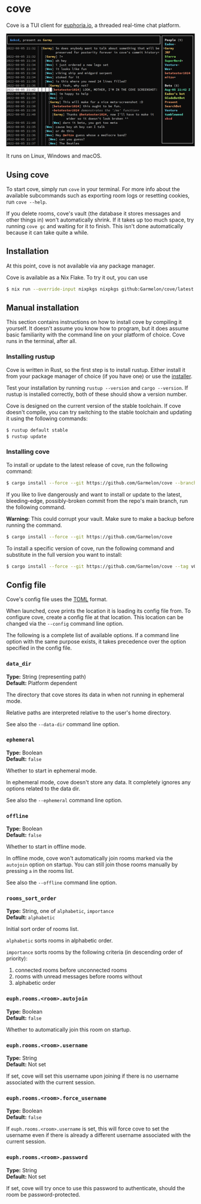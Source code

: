 # cove

Cove is a TUI client for [euphoria.io](https://euphoria.io/), a threaded
real-time chat platform.

![A very meta screenshot](screenshot.png)

It runs on Linux, Windows and macOS.

## Using cove

To start cove, simply run `cove` in your terminal. For more info about the
available subcommands such as exporting room logs or resetting cookies, run
`cove --help`.

If you delete rooms, cove's vault (the database it stores messages and other
things in) won't automatically shrink. If it takes up too much space, try
running `cove gc` and waiting for it to finish. This isn't done automatically
because it can take quite a while.

## Installation

At this point, cove is not available via any package manager.

Cove is available as a Nix Flake. To try it out, you can use
```bash
$ nix run --override-input nixpkgs nixpkgs github:Garmelon/cove/latest
```

## Manual installation

This section contains instructions on how to install cove by compiling it yourself.
It doesn't assume you know how to program, but it does assume basic familiarity with the command line on your platform of choice.
Cove runs in the terminal, after all.

### Installing rustup

Cove is written in Rust, so the first step is to install rustup. Either install
it from your package manager of choice (if you have one) or use the
[installer](https://rustup.rs/).

Test your installation by running `rustup --version` and `cargo --version`. If
rustup is installed correctly, both of these should show a version number.

Cove is designed on the current version of the stable toolchain. If cove doesn't
compile, you can try switching to the stable toolchain and updating it using the
following commands:
```bash
$ rustup default stable
$ rustup update
```

### Installing cove

To install or update to the latest release of cove, run the following command:

```bash
$ cargo install --force --git https://github.com/Garmelon/cove --branch latest
```

If you like to live dangerously and want to install or update to the latest,
bleeding-edge, possibly-broken commit from the repo's main branch, run the
following command.

**Warning:** This could corrupt your vault. Make sure to make a backup before
running the command.

```bash
$ cargo install --force --git https://github.com/Garmelon/cove
```

To install a specific version of cove, run the following command and substitute
in the full version you want to install:

```bash
$ cargo install --force --git https://github.com/Garmelon/cove --tag v0.1.0
```

## Config file

Cove's config file uses the [TOML](https://toml.io/) format.

When launched, cove prints the location it is loading its config file from. To
configure cove, create a config file at that location. This location can be
changed via the `--config` command line option.

The following is a complete list of available options. If a command line option
with the same purpose exists, it takes precedence over the option specified in
the config file.

### `data_dir`

**Type:** String (representing path)  
**Default:** Platform dependent

The directory that cove stores its data in when not running in ephemeral mode.

Relative paths are interpreted relative to the user's home directory.

See also the `--data-dir` command line option.

### `ephemeral`

**Type:** Boolean  
**Default:** `false`

Whether to start in ephemeral mode.

In ephemeral mode, cove doesn't store any data. It completely ignores any
options related to the data dir.

See also the `--ephemeral` command line option.

### `offline`

**Type:** Boolean  
**Default:** `false`

Whether to start in offline mode.

In offline mode, cove won't automatically join rooms marked via the `autojoin`
option on startup. You can still join those rooms manually by pressing `a` in
the rooms list.

See also the `--offline` command line option.

### `rooms_sort_order`

**Type:** String, one of `alphabetic`, `importance`  
**Default:** `alphabetic`

Initial sort order of rooms list.

`alphabetic` sorts rooms in alphabetic order.

`importance` sorts rooms by the following criteria (in descending order of
priority):

1. connected rooms before unconnected rooms
2. rooms with unread messages before rooms without
3. alphabetic order

### `euph.rooms.<room>.autojoin`

**Type:** Boolean  
**Default:** `false`

Whether to automatically join this room on startup.

### `euph.rooms.<room>.username`

**Type:** String  
**Default:** Not set

If set, cove will set this username upon joining if there is no username
associated with the current session.

### `euph.rooms.<room>.force_username`

**Type:** Boolean  
**Default:** `false`

If `euph.rooms.<room>.username` is set, this will force cove to set the username
even if there is already a different username associated with the current
session.

### `euph.rooms.<room>.password`

**Type:** String  
**Default:** Not set

If set, cove will try once to use this password to authenticate, should the room
be password-protected.
